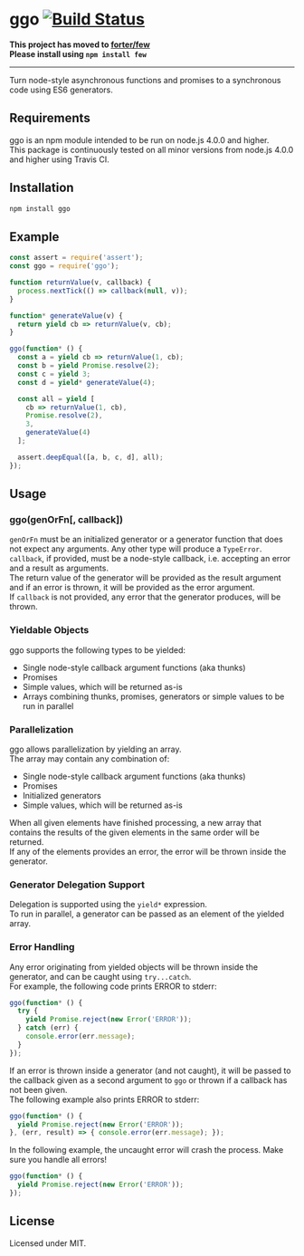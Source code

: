 # ggo [![Build Status](https://travis-ci.org/ikimia/node-ggo.svg?branch=master)](https://travis-ci.org/ikimia/node-ggo)
**This project has moved to [forter/few](https://github.com/forter/few)**  
**Please install using `npm install few`**
* * *
Turn node-style asynchronous functions and promises to a synchronous code using ES6 generators.
## Requirements
ggo is an npm module intended to be run on node.js 4.0.0 and higher.  
This package is continuously tested on all minor versions from node.js 4.0.0 and higher using Travis CI.
## Installation
```bash
npm install ggo
```
## Example
```javascript
const assert = require('assert');
const ggo = require('ggo');

function returnValue(v, callback) {
  process.nextTick(() => callback(null, v));
}

function* generateValue(v) {
  return yield cb => returnValue(v, cb);
}

ggo(function* () {
  const a = yield cb => returnValue(1, cb);
  const b = yield Promise.resolve(2);
  const c = yield 3;
  const d = yield* generateValue(4);

  const all = yield [
    cb => returnValue(1, cb),
    Promise.resolve(2),
    3,
    generateValue(4)
  ];

  assert.deepEqual([a, b, c, d], all);
});
```
## Usage
### ggo(genOrFn[, callback])
`genOrFn` must be an initialized generator or a generator function that does not expect any arguments. Any other type will produce a `TypeError`.  
`callback`, if provided, must be a node-style callback, i.e. accepting an error and a result as arguments.  
The return value of the generator will be provided as the result argument and if an error is thrown, it will be provided as the error argument.  
If `callback` is not provided, any error that the generator produces, will be thrown.

### Yieldable Objects
ggo supports the following types to be yielded:
- Single node-style callback argument functions (aka thunks)
- Promises
- Simple values, which will be returned as-is
- Arrays combining thunks, promises, generators or simple values to be run in parallel

### Parallelization
ggo allows parallelization by yielding an array.  
The array may contain any combination of:
- Single node-style callback argument functions (aka thunks)
- Promises
- Initialized generators
- Simple values, which will be returned as-is

When all given elements have finished processing, a new array that contains the results of the given elements in the same order will be returned.  
If any of the elements provides an error, the error will be thrown inside the generator.

### Generator Delegation Support
Delegation is supported using the `yield*` expression.  
To run in parallel, a generator can be passed as an element of the yielded array.

### Error Handling
Any error originating from yielded objects will be thrown inside the generator, and can be caught using `try...catch`.  
For example, the following code prints ERROR to stderr:
```javascript
ggo(function* () {
  try {
    yield Promise.reject(new Error('ERROR'));
  } catch (err) {
    console.error(err.message);
  }
});
```
If an error is thrown inside a generator (and not caught), it will be passed to the callback given as a second argument to `ggo` or thrown if a callback has not been given.  
The following example also prints ERROR to stderr:
```javascript
ggo(function* () {
  yield Promise.reject(new Error('ERROR'));
}, (err, result) => { console.error(err.message); });
```
In the following example, the uncaught error will crash the process. Make sure you handle all errors!
```javascript
ggo(function* () {
  yield Promise.reject(new Error('ERROR'));
});
```

## License
Licensed under MIT.
